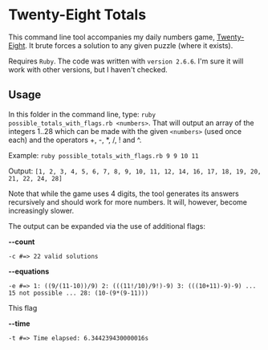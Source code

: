 # Twenty-Eight Totals

This command line tool accompanies my daily numbers game, [Twenty-Eight](http://twenty-eight.robowenking.com/). It brute forces a solution to any given puzzle (where it exists).

Requires `Ruby`. The code was written with `version 2.6.6`. I'm sure it will work with other versions, but I haven't checked.

## Usage

In this folder in the command line, type: `ruby possible_totals_with_flags.rb <numbers>`. That will output an array of the integers 1..28 which can be made with the given `<numbers>` (used once each) and the operators +, -, \*, /, ! and ^.

Example: `ruby possible_totals_with_flags.rb 9 9 10 11`

Output: `[1, 2, 3, 4, 5, 6, 7, 8, 9, 10, 11, 12, 14, 16, 17, 18, 19, 20, 21, 22, 24, 28]`

Note that while the game uses 4 digits, the tool generates its answers recursively and should work for more numbers. It will, however, become increasingly slower.

The output can be expanded via the use of additional flags:

**--count**

`-c #=> 22 valid solutions`

**--equations**

`-e #=>
1: ((9/(11-10))/9)
2: (((11!/10)/9!)-9)
3: (((10+11)-9)-9)
...
15 not possible
...
28: (10-(9*(9-11)))`

This flag

**--time**

`-t #=> Time elapsed: 6.344239430000016s`
